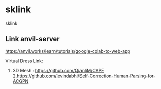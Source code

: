 # sklink
sklink
## Link anvil-server
https://anvil.works/learn/tutorials/google-colab-to-web-app


Virtual Dress Link:
1. 3D Mesh : https://github.com/QianliM/CAPE
2.https://github.com/levindabhi/Self-Correction-Human-Parsing-for-ACGPN
